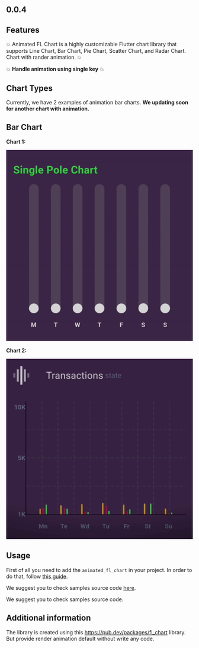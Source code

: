 ## 0.0.4

## Features

💥 Animated FL Chart is a highly customizable Flutter chart library that supports Line Chart, Bar Chart, Pie Chart, Scatter Chart, and Radar Chart. Chart with rander animation. 💥

💥 **Handle animation using single key** 💥

## Chart Types

Currently, we have 2 examples of animation bar charts. **We updating soon for another chart with animation.**

## Bar Chart

**Chart 1:**

![very good|312x197,10%](https://github.com/hardik6005/animated_fl_chart/blob/main/example/assets/gif/bar_chart_1.gif)

**Chart 2:**

![very good|312x197,10%](https://github.com/hardik6005/animated_fl_chart/blob/main/example/assets/gif/bar_chart_2.gif)


## Usage

First of all you need to add the `animated_fl_chart` in your project. In order to do that, follow [this guide](https://pub.dev/packages/animated_fl_chart).

We suggest you to check samples source code [here](https://github.com/hardik6005/animated_fl_chart).

We suggest you to check samples source code.

## Additional information

The library is created using this https://pub.dev/packages/fl_chart library. But provide render animation default without write any code.
